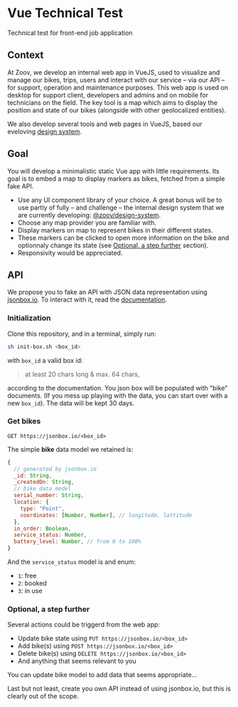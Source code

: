 # Vue Technical Test

Technical test for front-end job application

## Context

At Zoov, we develop an internal web app in VueJS, used to visualize and manage our bikes, trips, users and interact with our service – via our API – for support, operation and maintenance purposes. This web app is used on desktop for support client, developers and admins and on mobile for technicians on the field. The key tool is a map which aims to display the position and state of our bikes (alongside with other geolocalized entities).

We also develop several tools and web pages in VueJS, based our eveloving [design system](https://github.com/birotaio/zoov-design-system/tree/master/web).

## Goal

You will develop a minimalistic static Vue app with little requirements. Its goal is to embed a map to display markers as bikes, fetched from a simple fake API.
- Use any UI component library of your choice. A great bonus will be to use partly of fully – and challenge – the internal design system that we are currently developing: [@zoov/design-system](https://github.com/birotaio/zoov-design-system/tree/master/web).
- Choose any map provider you are familiar with.
- Display markers on map to represent bikes in their different states.
- These markers can be clicked to open more information on the bike and optionnaly change its state (see [Optional, a step further](#optional-a-step-further) section).
- Responsivity would be appreciated.

## API

We propose you to fake an API with JSON data representation using [jsonbox.io](https://jsonbox.io/). To interact with it, read the [documentation](https://github.com/vasanthv/jsonbox).

### Initialization

Clone this repository, and in a terminal, simply run:
```sh
sh init-box.sh <box_id>
```
with `box_id` a valid box id:
> at least 20 chars long & max. 64 chars,

according to the documentation. You json box will be populated with "bike" documents. (If you mess up playing with the data, you can start over with a new `box_id`). The data will be kept 30 days.

### Get bikes

```http
GET https://jsonbox.io/<box_id>
```

The simple **bike** data model we retained is:
```js
{
  // generated by jsonbox.io
  _id: String,
  _createdOn: String,
  // bike data model
  serial_number: String,
  location: {
    type: "Point",
    coordinates: [Number, Number], // longitude, lattitude
  },
  in_order: Boolean,
  service_status: Number,
  battery_level: Number, // from 0 to 100%
}
```

And the `service_status` model is and enum:
- `1`: free
- `2`: booked
- `3`: in use

### Optional, a step further

Several actions could be triggerd from the web app:
- Update bike state using `PUT https://jsonbox.io/<box_id>`
- Add bike(s) using `POST https://jsonbox.io/<box_id>`
- Delete bike(s) using `DELETE https://jsonbox.io/<box_id>`
- And anything that seems relevant to you

You can update bike model to add data that seems appropriate...

Last but not least, create you own API instead of using jsonbox.io, but this is clearly out of the scope.
